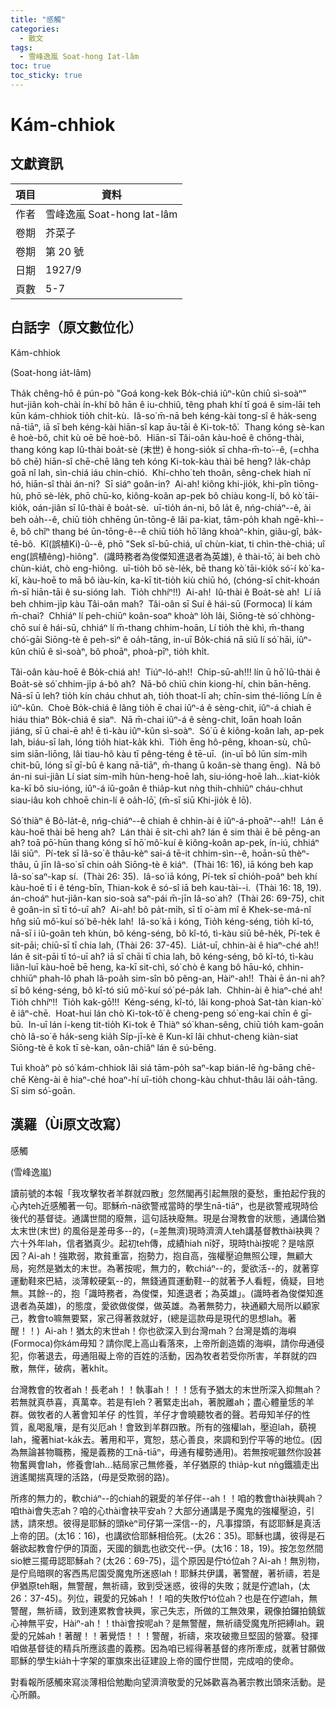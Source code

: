 ```yaml
---
title: "感觸"
categories:
  - 散文
tags:
  - 雪峰逸嵐 Soat-hong Iat-lâm
toc: true
toc_sticky: true
---
```


# Kám-chhiok

## 文獻資訊

| 項目 | 資料 |
|---|---|
| 作者 | 雪峰逸嵐 Soat-hong Iat-lâm |
| 卷期 | 芥菜子 |
| 卷期 | 第 20 號 |
| 日期 | 1927/9 |
| 頁數 | 5-7 |

## 白話字（原文數位化）

Kám-chhiok

(Soat-hong ia̍t-lâm)

Tha̍k chêng-hō ê pún-pò "Goá kong-kek Bo̍k-chiá iûⁿ-kûn chiū sì-soàⁿ" hut-jiân koh-chài ín-khí bô hān ê iu-chhiû, têng phah khí tī goá ê sim-lāi teh kūn kám-chhiok tio̍h chi̍t-kù.  Iâ-so͘ m̄-nā beh kéng-kài tong-sî ê ha̍k-seng nā-tiāⁿ, iā sī beh kéng-kài hiān-sî kap āu-tāi ê Ki-tok-tô͘.  Thang kóng sè-kan ê hoè-bô, chit kù oē bē hoè-bô.  Hiān-sī Tâi-oân kàu-hoē ê chōng-thài, thang kóng kap Iû-thài boa̍t-sè (末世) ê hong-sio̍k sī chha-m̄-to͘--ê, (=chha bô chē) hiān-sî chē-chē lâng teh kóng Ki-tok-kàu thài bē heng? la̍k-cha̍p goā nî lah, sìn-chiá iáu chin-chió.  Khí-chho͘ teh thoân, sêng-chek hiah nī hó, hiān-sî thài án-ni?  Sī siáⁿ goân-in?  Ai-ah! kiông khi-jio̍k, khi-pîn tiōng-hù, phō sè-le̍k, phō chū-ko, kiông-koân ap-pek bô chiàu kong-lí, bô kò͘ tāi-kio̍k, oán-jiân sī Iû-thài ê boa̍t-sè.  uī-tio̍h án-ni, bô la̍t ê, nńg-chiáⁿ--ê, ài beh oa̍h--ê, chiū tio̍h chhēng ūn-tōng-ê lâi pa-kiat, tām-po̍h khah ngē-khì--ê, bô chîⁿ thang bé ūn-tōng-ê--ê chiū tio̍h hō͘ lâng khoàⁿ-khin, giâu-gî, ba̍k-tē-bô.  Kî(誤植Ki)-û--ê, phō "Sek sî-bū-chiá, uî chùn-kiat, ti chìn-thè-chiá; uî eng(誤植êng)-hiông".  (識時務者為俊傑知進退者為英雄), ê thài-tō͘, ài beh chò chùn-kia̍t, chò eng-hiông.  uī-tio̍h bô sè-le̍k, bē thang kò͘ tāi-kio̍k só͘-í kò͘ ka-kī, kàu-hoē to mā bô iàu-kín, ka-kī tit-tio̍h kiù chiū hó, (chóng-sī chit-khoán m̄-sī hiān-tāi ê su-sióng lah.  Tio̍h chhíⁿ!!)  Ai-ah!  Iû-thài ê Boa̍t-sè ah!  Lí iā beh chhim-ji̍p kàu Tâi-oân mah?  Tâi-oân sī Suí ê hái-sū (Formoca) lí kám m̄-chai?  Chhiáⁿ lí peh-chiūⁿ koân-soaⁿ khoàⁿ lo̍h lâi, Siōng-tè só͘ chhòng-chō suí ê hái-sū, chhiáⁿ lí m̄-thang chhim-hoān, Lí tio̍h thè khì, m̄-thang chó͘-gāi Siōng-tè ê peh-sìⁿ ê oa̍h-tāng, in-uī Bo̍k-chiá nā siū lí só͘ hāi, iûⁿ-kûn chiū ê sì-soàⁿ, bô phoāⁿ, phoà-pīⁿ, tio̍h khi̍t.

Tâi-oân kàu-hoē ê Bo̍k-chiá ah!  Tiúⁿ-ló-ah!!  Chip-sū-ah!!! lín ū hō͘ Iû-thài ê Boa̍t-sè só͘ chhim-ji̍p á-bô ah?  Nā-bô chiū chin kiong-hí, chin bān-hēng.  Nā-sī ū leh? tio̍h kín cháu chhut ah, tio̍h thoat-lī ah; chīn-sim thé-liōng Lín ê iûⁿ-kûn.  Choè Bo̍k-chiá ê lâng tio̍h ē chai iûⁿ-á ê sèng-chit, iûⁿ-á chiah ē hiáu thiaⁿ Bo̍k-chiá ê siaⁿ.  Nā m̄-chai iûⁿ-á ê sèng-chit, loān hoah loān jiáng, sī ū chai-ē ah! ē tì-kàu iûⁿ-kûn sì-soàⁿ.  Só͘ ū ê kiông-koân lah, ap-pek lah, biáu-sī lah, lóng tio̍h hiat-ka̍k khì.  Tio̍h ēng hô-pêng, khoan-sù, chû-sim siān-liōng, lâi tiau-hô kàu tī pêng-téng ê tē-uī.  (in-uī bô lūn sím-mi̍h chit-bū, lóng sī gī-bū ê kang nā-tiāⁿ, m̄-thang ū koân-sè thang ēng).  Nā bô án-ni sui-jiân Lí siat sím-mi̍h hùn-heng-hoē lah, siu-ióng-hoē lah...kiat-kio̍k ka-kī bô siu-ióng, iûⁿ-á iû-goân ê thia̍p-kut nǹg thih-chhiûⁿ cháu-chhut siau-iâu koh chhoē chin-lí ê oa̍h-lō͘, (m̄-sī siū Khi-jio̍k ê lō͘).

Só͘ thiàⁿ ê Bô-la̍t-ê, nńg-chiáⁿ--ê chiah ê chhin-ài ê iûⁿ-á-phoāⁿ--ah!!  Lán ê kàu-hoē thài bē heng ah?  Lán thài ē sit-chì ah? lán ê sim thài ē bē pêng-an ah? toā pō͘-hūn thang kóng sī hō͘ mô͘-kuí ê kiông-koân ap-pek, ín-iú, chhiáⁿ lâi siūⁿ.  Pí-tek sī Iâ-so͘ ê thâu-kèⁿ sai-á tē-it chhim-sìn--ê, hoān-sū thèⁿ-thâu, ū jīn Iâ-so͘ sī chin oa̍h Siōng-tè ê kiáⁿ.  (Thài 16: 16), iā kóng beh kap Iâ-so͘ saⁿ-kap sí.  (Thài 26: 35).  Iâ-so͘ iā kóng, Pí-tek sī chio̍h-poâⁿ beh khí kàu-hoē tī i ê téng-bīn, Thian-kok ê só-sî iā beh kau-tài--i.  (Thài 16: 18, 19).  án-choáⁿ hut-jiân-kan sio-soà saⁿ-pái m̄-jīn Iâ-so͘ ah?  (Thài 26: 69-75), chit ê goân-in sī tī tó-uī ah?  Ai-ah! bô pa̍t-mi̍h, sī tī o͘-àm mî ê Khek-se-má-nî hn̂g siū mô͘-kuí só͘ bê-he̍k lah!  Iâ-so͘ kā i kóng, Tio̍h kéng-séng, tio̍h kî-tó, nā-sī i iû-goân teh khùn, bô kéng-séng, bô kî-tó, tì-kàu siū bê-he̍k, Pí-tek ê sit-pāi; chiū-sī tī chia lah, (Thài 26: 37-45).  Lia̍t-uī, chhin-ài ê hiaⁿ-ché ah!! lán ê sit-pāi tī tó-uī ah? iā sī chāi tī chia lah, bô kéng-séng, bô kî-tó, tì-kàu liân-luī kàu-hoē bē heng, ka-kī sit-chì, só͘ chò ê kang bô hāu-kó, chhin-chhiūⁿ phah-lô phah lâ-poa̍h sim-sîn bô pêng-an, Hàiⁿ-ah!!  Thài ē án-ni ah? sī bô kéng-séng, bô kî-tó siū mô͘-kuí só͘ pé-pa̍k lah.  Chhin-ài ê hiaⁿ-ché ah!  Tio̍h chhíⁿ!!  Tio̍h kak-gō͘!!!  Kéng-séng, kî-tó, lâi kong-phoà Sat-tàn kian-kò͘ ê iâⁿ-chē.  Hoat-hui lán chò Ki-tok-tô͘ ê cheng-peng só͘ eng-kai chīn ê gī-bū.  In-uī lán í-keng tit-tio̍h Ki-tok ê Thiàⁿ só͘ khan-sêng, chiū tio̍h kam-goān chò Iâ-so͘ ê ha̍k-seng kia̍h Si̍p-jī-kè ê Kun-kî lâi chhut-cheng kiàn-siat Siōng-tè ê kok tī sè-kan, oân-chiâⁿ lán ê sú-bēng.

Tuì khoàⁿ pò só͘ kám-chhiok lâi siá tām-po̍h saⁿ-kap bián-lē ǹg-bāng chē-chē Kèng-ài ê hiaⁿ-ché hoaⁿ-hí uī-tio̍h chong-kàu chhut-thâu lâi oa̍h-tāng.  Sī sim só͘-goān.

## 漢羅（Ùi原文改寫）

感觸

(雪峰逸嵐)

讀前號的本報「我攻擊牧者羊群就四散」忽然閣再引起無限的憂愁，重拍起佇我的心內teh近感觸著一句。耶穌m̄-nā欲警戒當時的學生nā-tiāⁿ，也是欲警戒現時佮後代的基督徒。通講世間的廢無，這句話袂廢無。現是台灣教會的狀態，通講佮猶太末世(末世) 的風俗是差毋多--的，(=差無濟)現時濟濟人teh講基督教thài袂興？六十外年lah，信者猶真少。起初teh傳，成績hiah nī好，現時thài按呢？是啥原因？Ai-ah！強欺弱，欺貧重富，抱勢力，抱自高，強權壓迫無照公理，無顧大局，宛然是猶太的末世。為著按呢，無力的，軟chiáⁿ--的，愛欲活--的，就著穿運動鞋來巴結，淡薄較硬氣--的，無錢通買運動鞋--的就著予人看輕，僥疑，目地無。其餘--的，抱「識時務者，為俊傑，知進退者；為英雄」。(識時者為俊傑知進退者為英雄)，的態度，愛欲做俊傑，做英雄。為著無勢力，袂通顧大局所以顧家己，教會to嘛無要緊，家己得著救就好，(總是這款毋是現代的思想lah。著醒！！)  Ai-ah！猶太的末世ah！你也欲深入到台灣mah？台灣是媠的海嶼(Formoca)你kám毋知？請你爬上高山看落來，上帝所創造媠的海嶼，請你毋通侵犯，你著退去，毋通阻礙上帝的百姓的活動，因為牧者若受你所害，羊群就的四散，無伴，破病，著khi̍t。

台灣教會的牧者ah！長老ah！！執事ah！！！恁有予猶太的末世所深入抑無ah？若無就真恭喜，真萬幸。若是有leh？著緊走出ah，著脫離ah；盡心體量恁的羊群。做牧者的人著會知羊仔 的性質，羊仔才會曉聽牧者的聲。若毋知羊仔的性質，亂喝亂嚷，是有災厄ah！會致到羊群四散。所有的強權lah，壓迫lah，藐視lah，攏著hiat-ka̍k去。著用和平，寬恕，慈心善良，來調和到佇平等的地位。(因為無論甚物職務，攏是義務的工nā-tiāⁿ，毋通有權勢通用)。若無按呢雖然你設甚物奮興會lah，修養會lah...結局家己無修養，羊仔猶原的 thia̍p-kut nǹg鐵牆走出逍遙閣揣真理的活路，(毋是受欺弱的路)。

所疼的無力的，軟chiáⁿ--的chiah的親愛的羊仔伴--ah！！咱的教會thài袂興ah？咱thài會失志ah？咱的心thài會袂平安ah？大部分通講是予魔鬼的強權壓迫，引誘，請來想。彼得是耶穌的頭kèⁿ司仔第一深信--的，凡事撐頭，有認耶穌是真活上帝的囝。(太16：16)，也講欲佮耶穌相佮死。(太26：35)。耶穌也講，彼得是石磐欲起教會佇伊的頂面，天國的鎖匙也欲交代--伊。(太16：18，19)。按怎忽然間sio紲三擺毋認耶穌ah？(太26：69-75)，這个原因是佇tó位ah？Ai-ah！無別物，是佇烏暗暝的客西馬尼園受魔鬼所迷惑lah！耶穌共伊講，著警醒，著祈禱，若是伊猶原teh睏，無警醒，無祈禱，致到受迷惑，彼得的失敗；就是佇遮lah，(太26：37-45)。列位，親愛的兄姊ah！！咱的失敗佇tó位ah？也是在佇遮lah，無警醒，無祈禱，致到連累教會袂興，家己失志，所做的工無效果，親像拍鑼拍鐃鈸心神無平安，Hàiⁿ-ah！！thài會按呢ah？是無警醒，無祈禱受魔鬼所把縛lah。親愛的兄姊ah！著醒！！著覺悟！！！警醒，祈禱，來攻破撒旦堅固的營寨。發揮咱做基督徒的精兵所應該盡的義務。因為咱已經得著基督的疼所牽成，就著甘願做耶穌的學生kia̍h十字架的軍旗來出征建設上帝的國佇世間，完成咱的使命。

對看報所感觸來寫淡薄相佮勉勵向望濟濟敬愛的兄姊歡喜為著宗教出頭來活動。是心所願。
